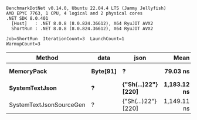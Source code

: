 ```

BenchmarkDotNet v0.14.0, Ubuntu 22.04.4 LTS (Jammy Jellyfish)
AMD EPYC 7763, 1 CPU, 4 logical and 2 physical cores
.NET SDK 8.0.401
  [Host]   : .NET 8.0.8 (8.0.824.36612), X64 RyuJIT AVX2
  ShortRun : .NET 8.0.8 (8.0.824.36612), X64 RyuJIT AVX2

Job=ShortRun  IterationCount=3  LaunchCount=1  
WarmupCount=3  

```
| Method                  | data     | json                | Mean        | Error     | StdDev   | Min         | Max         | Gen0   | Allocated |
|------------------------ |--------- |-------------------- |------------:|----------:|---------:|------------:|------------:|-------:|----------:|
| **MemoryPack**              | **Byte[91]** | **?**                   |    **79.03 ns** |  **5.802 ns** | **0.318 ns** |    **78.76 ns** |    **79.38 ns** | **0.0019** |     **168 B** |
| **SystemTextJson**          | **?**        | **{&quot;Sh(...)22&quot;} [220]** | **1,183.12 ns** | **83.028 ns** | **4.551 ns** | **1,179.11 ns** | **1,188.07 ns** | **0.0019** |     **168 B** |
| SystemTextJsonSourceGen | ?        | {&quot;Sh(...)22&quot;} [220] | 1,149.11 ns | 41.682 ns | 2.285 ns | 1,146.67 ns | 1,151.20 ns | 0.0019 |     168 B |
